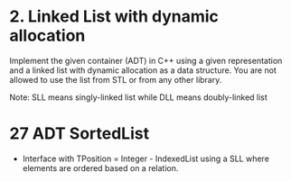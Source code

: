 # 2. Linked List with dynamic allocation
Implement the given container (ADT) in C++ using a given representation and a linked list with dynamic allocation as a data structure. You are not allowed to use the list from STL or from any other library.

Note: SLL means singly-linked list while DLL means doubly-linked list

# 27 ADT SortedList
 - Interface  with TPosition = Integer - IndexedList using  a SLL  where elements are ordered based on a relation.
